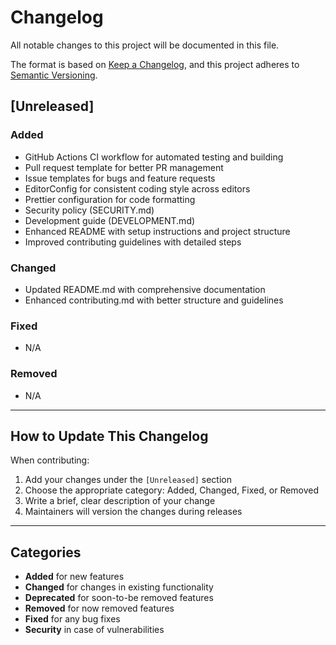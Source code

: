 # Changelog

All notable changes to this project will be documented in this file.

The format is based on [Keep a Changelog](https://keepachangelog.com/en/1.0.0/),
and this project adheres to [Semantic Versioning](https://semver.org/spec/v2.0.0.html).

## [Unreleased]

### Added
- GitHub Actions CI workflow for automated testing and building
- Pull request template for better PR management
- Issue templates for bugs and feature requests
- EditorConfig for consistent coding style across editors
- Prettier configuration for code formatting
- Security policy (SECURITY.md)
- Development guide (DEVELOPMENT.md)
- Enhanced README with setup instructions and project structure
- Improved contributing guidelines with detailed steps

### Changed
- Updated README.md with comprehensive documentation
- Enhanced contributing.md with better structure and guidelines

### Fixed
- N/A

### Removed
- N/A

---

## How to Update This Changelog

When contributing:
1. Add your changes under the `[Unreleased]` section
2. Choose the appropriate category: Added, Changed, Fixed, or Removed
3. Write a brief, clear description of your change
4. Maintainers will version the changes during releases

---

## Categories

- **Added** for new features
- **Changed** for changes in existing functionality
- **Deprecated** for soon-to-be removed features
- **Removed** for now removed features
- **Fixed** for any bug fixes
- **Security** in case of vulnerabilities
